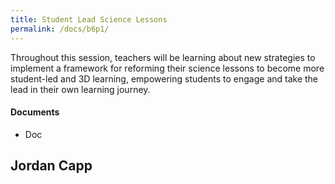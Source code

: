 ```yaml
---
title: Student Lead Science Lessons
permalink: /docs/b6p1/
---
```


Throughout this session, teachers will be learning about new strategies to implement a framework for reforming their science lessons to become more student-led and 3D learning, empowering students to engage and take the lead in their own learning journey.

#### Documents
 - Doc

## Jordan Capp